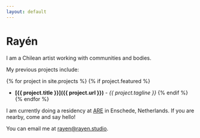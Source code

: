 ```yaml
---
layout: default
---
```


# Rayén

I am a Chilean artist working with communities and bodies.

My previous projects include:

{% for project in site.projects %}
    {% if project.featured %}
* __[{{ project.title }}]({{ project.url }})__ - _{{ project.tagline }}_
    {% endif %}
{% endfor %}

I am currently doing a residency at [ARE](https://www.areholland.com/) in Enschede, Netherlands. If you are nearby, come and say hello!

You can email me at rayen@rayen.studio.